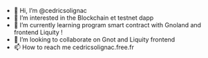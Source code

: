 - 👋 Hi, I’m @cedricsolignac
- 👀 I’m interested in the Blockchain et testnet dapp
- 🌱 I’m currently learning program smart contract with Gnoland and frontend Liquity !
- 💞️ I’m looking to collaborate on Gnot and Liquity frontend
- 📫 How to reach me cedricsolignac.free.fr

<!---
cedricsolignac/cedricsolignac is a ✨ special ✨ repository because its `README.md` (this file) appears on your GitHub profile.
You can click the Preview link to take a look at your changes.
--->
